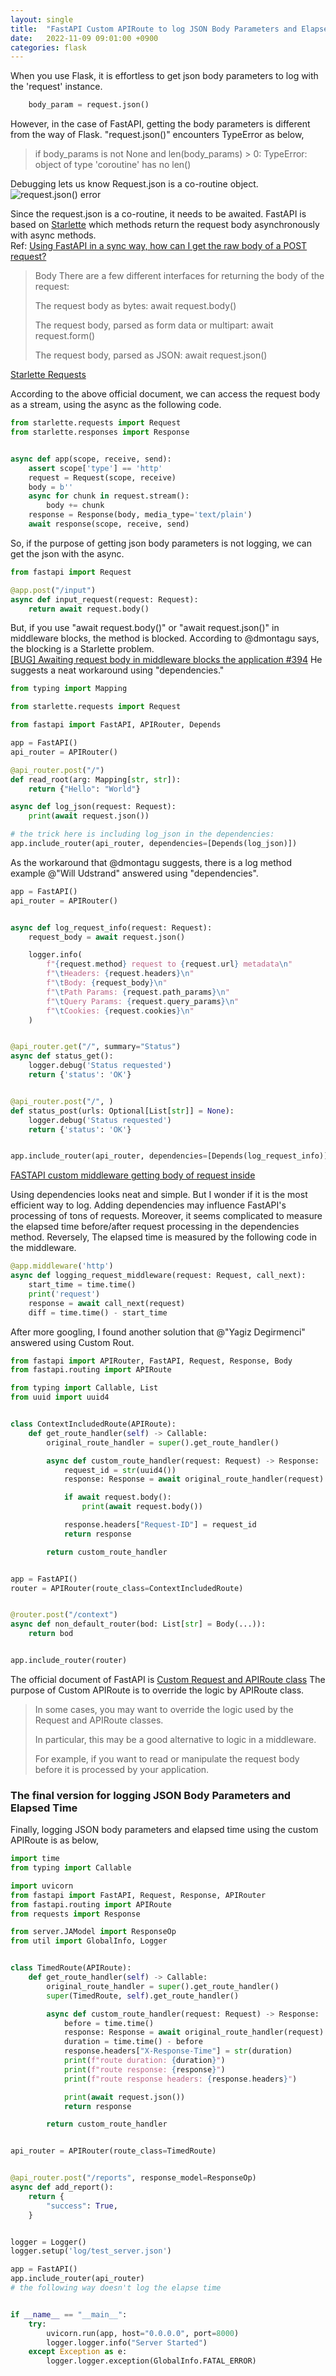 ```yaml
---
layout: single
title:  "FastAPI Custom APIRoute to log JSON Body Parameters and Elapsed Time"
date:   2022-11-09 09:01:00 +0900
categories: flask
---
```


When you use Flask, it is effortless to get json body parameters to log with the 'request' instance.
```python
    body_param = request.json()
```
However, in the case of FastAPI, getting the body parameters is different from the way of Flask.
"request.json()" encounters TypeError as below,

> if body_params is not None and len(body_params) > 0:
TypeError: object of type 'coroutine' has no len()

Debugging lets us know Request.json is a co-routine object.
![request.json() error](/docs/assets/2022-11-09-json-body-param.png)

Since the request.json is a co-routine, it needs to be awaited. 
FastAPI is based on [Starlette](https://www.starlette.io/requests/#body) 
which methods return the request body asynchronously with async methods.<br>
Ref: [Using FastAPI in a sync way, how can I get the raw body of a POST request?](https://stackoverflow.com/questions/70658748/using-fastapi-in-a-sync-way-how-can-i-get-the-raw-body-of-a-post-request)
>Body
There are a few different interfaces for returning the body of the request:
> 
> The request body as bytes: await request.body()
> 
> The request body, parsed as form data or multipart: await request.form()
> 
> The request body, parsed as JSON: await request.json()

[Starlette Requests](https://www.starlette.io/requests/#body)

According to the above official document, we can access the request body as a stream, 
using the async as the following code.

```python
from starlette.requests import Request
from starlette.responses import Response


async def app(scope, receive, send):
    assert scope['type'] == 'http'
    request = Request(scope, receive)
    body = b''
    async for chunk in request.stream():
        body += chunk
    response = Response(body, media_type='text/plain')
    await response(scope, receive, send)
```

So, if the purpose of getting json body parameters is not logging, 
we can get the json with the async.
```python
from fastapi import Request

@app.post("/input")
async def input_request(request: Request):
    return await request.body()
```

But, if you use "await request.body()" or "await request.json()" in middleware blocks, 
the method is blocked. According to @dmontagu says, the blocking is a Starlette problem.
<br>
[[BUG] Awaiting request body in middleware blocks the application #394](https://github.com/tiangolo/fastapi/issues/394)
He suggests a neat workaround using "dependencies."
```python
from typing import Mapping

from starlette.requests import Request

from fastapi import FastAPI, APIRouter, Depends

app = FastAPI()
api_router = APIRouter()

@api_router.post("/")
def read_root(arg: Mapping[str, str]):
    return {"Hello": "World"}

async def log_json(request: Request):
    print(await request.json())

# the trick here is including log_json in the dependencies:
app.include_router(api_router, dependencies=[Depends(log_json)])

```

As the workaround that @dmontagu suggests, there is a log method example @"Will Udstrand" answered using "dependencies".
```python
app = FastAPI()
api_router = APIRouter()


async def log_request_info(request: Request):
    request_body = await request.json()

    logger.info(
        f"{request.method} request to {request.url} metadata\n"
        f"\tHeaders: {request.headers}\n"
        f"\tBody: {request_body}\n"
        f"\tPath Params: {request.path_params}\n"
        f"\tQuery Params: {request.query_params}\n"
        f"\tCookies: {request.cookies}\n"
    )


@api_router.get("/", summary="Status")
async def status_get():
    logger.debug('Status requested')
    return {'status': 'OK'}


@api_router.post("/", )
def status_post(urls: Optional[List[str]] = None):
    logger.debug('Status requested')
    return {'status': 'OK'}


app.include_router(api_router, dependencies=[Depends(log_request_info)])

```
[FASTAPI custom middleware getting body of request inside](https://stackoverflow.com/questions/69669808/fastapi-custom-middleware-getting-body-of-request-inside)

Using dependencies looks neat and simple. 
But I wonder if it is the most efficient way to log.
Adding dependencies may influence FastAPI's processing of tons of requests.
Moreover, it seems complicated to measure the elapsed time before/after request processing in the dependencies method.
Reversely, The elapsed time is measured by the following code in the middleware.
```python
@app.middleware('http')
async def logging_request_middleware(request: Request, call_next):
    start_time = time.time()
    print('request')
    response = await call_next(request)
    diff = time.time() - start_time

```

After more googling, I found another solution that @"Yagiz Degirmenci" answered using Custom Rout.
```python
from fastapi import APIRouter, FastAPI, Request, Response, Body
from fastapi.routing import APIRoute

from typing import Callable, List
from uuid import uuid4


class ContextIncludedRoute(APIRoute):
    def get_route_handler(self) -> Callable:
        original_route_handler = super().get_route_handler()

        async def custom_route_handler(request: Request) -> Response:
            request_id = str(uuid4())
            response: Response = await original_route_handler(request)

            if await request.body():
                print(await request.body())

            response.headers["Request-ID"] = request_id
            return response

        return custom_route_handler


app = FastAPI()
router = APIRouter(route_class=ContextIncludedRoute)


@router.post("/context")
async def non_default_router(bod: List[str] = Body(...)):
    return bod


app.include_router(router)
```

The official document of FastAPI is [Custom Request and APIRoute class](https://fastapi.tiangolo.com/advanced/custom-request-and-route/?h=custom#custom-apiroute-class-in-a-router)
The purpose of Custom APIRoute is to override the logic by APIRoute class.

>In some cases, you may want to override the logic used by the Request and APIRoute classes.
> 
>In particular, this may be a good alternative to logic in a middleware.
> 
> For example, if you want to read or manipulate the request body before it is processed by your application.

### The final version for logging JSON Body Parameters and Elapsed Time
Finally, logging JSON body parameters and elapsed time using the custom APIRoute is as below,

```python
import time
from typing import Callable

import uvicorn
from fastapi import FastAPI, Request, Response, APIRouter
from fastapi.routing import APIRoute
from requests import Response

from server.JAModel import ResponseOp
from util import GlobalInfo, Logger


class TimedRoute(APIRoute):
    def get_route_handler(self) -> Callable:
        original_route_handler = super().get_route_handler()
        super(TimedRoute, self).get_route_handler()

        async def custom_route_handler(request: Request) -> Response:
            before = time.time()
            response: Response = await original_route_handler(request)
            duration = time.time() - before
            response.headers["X-Response-Time"] = str(duration)
            print(f"route duration: {duration}")
            print(f"route response: {response}")
            print(f"route response headers: {response.headers}")

            print(await request.json())
            return response

        return custom_route_handler


api_router = APIRouter(route_class=TimedRoute)


@api_router.post("/reports", response_model=ResponseOp)
async def add_report():
    return {
        "success": True,
    }


logger = Logger()
logger.setup('log/test_server.json')

app = FastAPI()
app.include_router(api_router)
# the following way doesn't log the elapse time


if __name__ == "__main__":
    try:
        uvicorn.run(app, host="0.0.0.0", port=8000)
        logger.logger.info("Server Started")
    except Exception as e:
        logger.logger.exception(GlobalInfo.FATAL_ERROR)

```